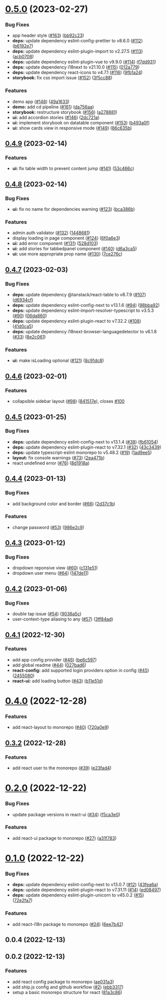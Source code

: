 # [0.5.0](https://github.com/dzangolab/react/compare/v0.4.9...v0.5.0) (2023-02-27)


### Bug Fixes

* app header style ([#163](https://github.com/dzangolab/react/issues/163)) ([bb92c23](https://github.com/dzangolab/react/commit/bb92c23b10c806b3248dba1dcfd199c24c23a104))
* **deps:** update dependency eslint-config-prettier to v8.6.0 ([#112](https://github.com/dzangolab/react/issues/112)) ([b6192e7](https://github.com/dzangolab/react/commit/b6192e78c22c9910f2c515e8323317a660188274))
* **deps:** update dependency eslint-plugin-import to v2.27.5 ([#113](https://github.com/dzangolab/react/issues/113)) ([acb0708](https://github.com/dzangolab/react/commit/acb0708898ad2788184121f23b89bae610e150eb))
* **deps:** update dependency eslint-plugin-vue to v9.9.0 ([#114](https://github.com/dzangolab/react/issues/114)) ([f7dd931](https://github.com/dzangolab/react/commit/f7dd9315fbea07ff665917520d7899d8e95409d3))
* **deps:** update dependency i18next to v21.10.0 ([#115](https://github.com/dzangolab/react/issues/115)) ([012a779](https://github.com/dzangolab/react/commit/012a77947a292be647480fa241773ae6bf145186))
* **deps:** update dependency react-icons to v4.7.1 ([#116](https://github.com/dzangolab/react/issues/116)) ([9fb1a24](https://github.com/dzangolab/react/commit/9fb1a24c4a4b2449a0535ddce56148c29521d254))
* **storybook:** fix css import issue ([#152](https://github.com/dzangolab/react/issues/152)) ([3f5cc88](https://github.com/dzangolab/react/commit/3f5cc88365f785c742c4187367196503e594430e))


### Features

* demo app ([#148](https://github.com/dzangolab/react/issues/148)) ([49a1633](https://github.com/dzangolab/react/commit/49a1633d503a554281f00a5738a4958bec187514))
* **demo:** add cd pipeline ([#161](https://github.com/dzangolab/react/issues/161)) ([da756aa](https://github.com/dzangolab/react/commit/da756aaa1d1d8bae89fdda9ca1772a59c5f7f92b))
* **storybook:** restructure storybook ([#156](https://github.com/dzangolab/react/issues/156)) ([a278881](https://github.com/dzangolab/react/commit/a278881c81d2bf4c7fe6d80e1456bc7f897b7bc3))
* **ui:** add accordion stories ([#146](https://github.com/dzangolab/react/issues/146)) ([2dc721a](https://github.com/dzangolab/react/commit/2dc721acc40a17050c05b9653840988b5c1c8029))
* **ui:** implement storybook on datatable component ([#153](https://github.com/dzangolab/react/issues/153)) ([b493a0f](https://github.com/dzangolab/react/commit/b493a0f98960e6a53082be310ed7d5c99cc8c204))
* **ui:** show cards view in responsive mode ([#149](https://github.com/dzangolab/react/issues/149)) ([86c635b](https://github.com/dzangolab/react/commit/86c635b57f8bf0a3739d7b244ce78e5741867a72))



## [0.4.9](https://github.com/dzangolab/react/compare/v0.4.8...v0.4.9) (2023-02-14)


### Features

* **ui:** fix table width to prevent content  jump ([#141](https://github.com/dzangolab/react/issues/141)) ([53c466c](https://github.com/dzangolab/react/commit/53c466c986626ccbcdd4d6afaf6f8785eff3d15d))



## [0.4.8](https://github.com/dzangolab/react/compare/v0.4.7...v0.4.8) (2023-02-14)


### Bug Fixes

* **ui:** fix no name for dependencies warning ([#123](https://github.com/dzangolab/react/issues/123)) ([bca386b](https://github.com/dzangolab/react/commit/bca386b079688511854f503d6b0473462326c473))


### Features

* admin auth validator ([#132](https://github.com/dzangolab/react/issues/132)) ([1448681](https://github.com/dzangolab/react/commit/1448681553b63fac0ce95a99f635f64c0161a948))
* display loading in page component ([#124](https://github.com/dzangolab/react/issues/124)) ([6f0a6e3](https://github.com/dzangolab/react/commit/6f0a6e3b1d74184a416cc5566e8db6e20a43d30b))
* **ui:** add error component ([#131](https://github.com/dzangolab/react/issues/131)) ([528d103](https://github.com/dzangolab/react/commit/528d103f8b59bcb913485814f1bab3294f6b015a))
* **ui:** add stories for tabbedpanel component ([#140](https://github.com/dzangolab/react/issues/140)) ([d6a3ca5](https://github.com/dzangolab/react/commit/d6a3ca53a51b939c8de190e4ad82a96b3be52227))
* **ui:** use more appropriate prop name ([#130](https://github.com/dzangolab/react/issues/130)) ([7ce276c](https://github.com/dzangolab/react/commit/7ce276cd0981443bfbf03637ee01cdf1125dbad4))



## [0.4.7](https://github.com/dzangolab/react/compare/v0.4.6...v0.4.7) (2023-02-03)


### Bug Fixes

* **deps:** update dependency @tanstack/react-table to v8.7.9 ([#107](https://github.com/dzangolab/react/issues/107)) ([d6934cf](https://github.com/dzangolab/react/commit/d6934cfbb236dd9d285b5b5ab642c12607e83598))
* **deps:** update dependency eslint-config-next to v13.1.6 ([#94](https://github.com/dzangolab/react/issues/94)) ([98bba92](https://github.com/dzangolab/react/commit/98bba9274decf0564d36c012b43617797fff9ee3))
* **deps:** update dependency eslint-import-resolver-typescript to v3.5.3 ([#90](https://github.com/dzangolab/react/issues/90)) ([06da860](https://github.com/dzangolab/react/commit/06da860a86ddbe54ef52e14dcb69ccb1e04e970d))
* **deps:** update dependency eslint-plugin-react to v7.32.2 ([#108](https://github.com/dzangolab/react/issues/108)) ([41d0ca5](https://github.com/dzangolab/react/commit/41d0ca5065d3c775057c14ecce79a037998abe8d))
* **deps:** update dependency i18next-browser-languagedetector to v6.1.8 ([#33](https://github.com/dzangolab/react/issues/33)) ([8e2c061](https://github.com/dzangolab/react/commit/8e2c061d113cce425f681e95cde194d70998bcdb))


### Features

* **ui:** make isLoading optional ([#121](https://github.com/dzangolab/react/issues/121)) ([8c91dc8](https://github.com/dzangolab/react/commit/8c91dc86231bc8d91191ee7641dfe55b21295bf5))



## [0.4.6](https://github.com/dzangolab/react/compare/v0.4.5...v0.4.6) (2023-02-01)


### Features

* collapsible sidebar layout ([#98](https://github.com/dzangolab/react/issues/98)) ([841517e](https://github.com/dzangolab/react/commit/841517eebb0560d45087ae72e6b431a04d2c4660)), closes [#100](https://github.com/dzangolab/react/issues/100)



## [0.4.5](https://github.com/dzangolab/react/compare/v0.4.4...v0.4.5) (2023-01-25)


### Bug Fixes

* **deps:** update dependency eslint-config-next to v13.1.4 ([#38](https://github.com/dzangolab/react/issues/38)) ([fb61054](https://github.com/dzangolab/react/commit/fb61054cfe3f0440e388635c12a9945a5b1fa8d2))
* **deps:** update dependency eslint-plugin-react to v7.32.1 ([#32](https://github.com/dzangolab/react/issues/32)) ([43c3439](https://github.com/dzangolab/react/commit/43c343922b5fad23601d25bf01fb771a2fc31e06))
* **deps:** update typescript-eslint monorepo to v5.48.2 ([#19](https://github.com/dzangolab/react/issues/19)) ([1ad9ee5](https://github.com/dzangolab/react/commit/1ad9ee5e369faf0611c8adf8c5bc4a53ef0d31d6))
* **layout:** fix console warnings ([#73](https://github.com/dzangolab/react/issues/73)) ([2ea471b](https://github.com/dzangolab/react/commit/2ea471baef199fe80feac550690691e54684c7d9))
* react undefined error ([#76](https://github.com/dzangolab/react/issues/76)) ([8d1918a](https://github.com/dzangolab/react/commit/8d1918a288da435d60cb793ff48444ddc2f1110e))



## [0.4.4](https://github.com/dzangolab/react/compare/v0.4.3...v0.4.4) (2023-01-13)


### Bug Fixes

* add background color and border ([#66](https://github.com/dzangolab/react/issues/66)) ([2d37c1b](https://github.com/dzangolab/react/commit/2d37c1b75c838c206d18f2d4212fd17018c49ce9))


### Features

* change password ([#53](https://github.com/dzangolab/react/issues/53)) ([986e2c9](https://github.com/dzangolab/react/commit/986e2c94ac933deb06db1954b4bbaa27e93ef4f5))



## [0.4.3](https://github.com/dzangolab/react/compare/v0.4.2...v0.4.3) (2023-01-12)


### Bug Fixes

- dropdown reponsive view ([#60](https://github.com/dzangolab/react/issues/60)) ([c131e51](https://github.com/dzangolab/react/commit/c131e51aa232403e3603173c62c4a98becc45044))
- dropdown user menu ([#64](https://github.com/dzangolab/react/issues/64)) ([147de11](https://github.com/dzangolab/react/commit/147de111630d3c697050f3eb4100fe6eff9c690b))



## [0.4.2](https://github.com/dzangolab/react/compare/v0.4.1...v0.4.2) (2023-01-06)


### Bug Fixes

- double tap issue ([#54](https://github.com/dzangolab/react/issues/54)) ([9036a5c](https://github.com/dzangolab/react/commit/9036a5c856f526af079271e2ac24c21778c8ef0f))
- user-context-type aliasing to any ([#57](https://github.com/dzangolab/react/issues/57)) ([3ff84ad](https://github.com/dzangolab/react/commit/3ff84ad36cf96d753e01f1604d05f23046626811))

## [0.4.1](https://github.com/dzangolab/react/compare/v0.4.0...v0.4.1) (2022-12-30)


### Features

- add app config provider ([#46](https://github.com/dzangolab/react/issues/46)) ([be6c597](https://github.com/dzangolab/react/commit/be6c5975bc1db9e2e4c9049623d9c8ef4dcd2b64))
- add global readme ([#44](https://github.com/dzangolab/react/issues/44)) ([027bad6](https://github.com/dzangolab/react/commit/027bad671297903141b29962a45270973654b878))
- **react-config:** add supported login providers option in config ([#45](https://github.com/dzangolab/react/issues/45)) ([2455080](https://github.com/dzangolab/react/commit/24550809b8a146ae7c0d6e1c878dda13fc636208))
- **react-ui:** add loading button ([#43](https://github.com/dzangolab/react/issues/43)) ([b11e51d](https://github.com/dzangolab/react/commit/b11e51d5e3b82c4b119973914f433fa23eb518a8))

# [0.4.0](https://github.com/dzangolab/react/compare/v0.3.2...v0.4.0) (2022-12-28)


### Features

- add react-layout to monorepo ([#40](https://github.com/dzangolab/react/issues/40)) ([720a0e9](https://github.com/dzangolab/react/commit/720a0e97b19532ca39eb4880b8c0010172786305))

## [0.3.2](https://github.com/dzangolab/react/compare/v0.2.0...v0.3.2) (2022-12-28)


### Features

- add react user to the monorepo ([#39](https://github.com/dzangolab/react/issues/39)) ([e23fad4](https://github.com/dzangolab/react/commit/e23fad41382ef04294257b4df4256786eddb5f53))

# [0.2.0](https://github.com/dzangolab/react/compare/v0.1.0...v0.2.0) (2022-12-22)


### Bug Fixes

- update package versions in react-ui ([#34](https://github.com/dzangolab/react/issues/34)) ([f5ca3e0](https://github.com/dzangolab/react/commit/f5ca3e0be8e19e4c65734bd6381a7dd1f048e199))

### Features

- add react-ui package to monorepo ([#27](https://github.com/dzangolab/react/issues/27)) ([a31f783](https://github.com/dzangolab/react/commit/a31f78383d45ec60344b48e021a8802b9df97a4a))

# [0.1.0](https://github.com/dzangolab/react/compare/v0.0.4...v0.1.0) (2022-12-22)


### Bug Fixes

- **deps:** update dependency eslint-config-next to v13.0.7 ([#12](https://github.com/dzangolab/react/issues/12)) ([43fea6a](https://github.com/dzangolab/react/commit/43fea6ad55bf1988aa31c10ccaab5d2507a0fc37))
- **deps:** update dependency eslint-plugin-react to v7.31.11 ([#14](https://github.com/dzangolab/react/issues/14)) ([ed08497](https://github.com/dzangolab/react/commit/ed08497a1c237ed6d8cb1c9b2cba89ab0791d7a4))
- **deps:** update dependency eslint-plugin-unicorn to v45.0.2 ([#15](https://github.com/dzangolab/react/issues/15)) ([72e2fa7](https://github.com/dzangolab/react/commit/72e2fa737f890886bafefc8f6a0bb64ea0f2ca68))

### Features

- add react-i18n package to monorepo ([#24](https://github.com/dzangolab/react/issues/24)) ([6ee7b42](https://github.com/dzangolab/react/commit/6ee7b42ba91630b246230acd41f0563559875f11))

## 0.0.4 (2022-12-13)



## 0.0.2 (2022-12-13)


### Features

- add react config package to monorepo ([ae031a3](https://github.com/dzangolab/react/commit/ae031a3ef5fd7dce5a0f36fd6ef4d43b3d047bb9))
- add ship.js config and github workflow ([#2](https://github.com/dzangolab/react/issues/2)) ([ebb3317](https://github.com/dzangolab/react/commit/ebb331774439a74f1fa979fc369840c97e433456))
- setup a basic monorepo structure for react ([81a3c86](https://github.com/dzangolab/react/commit/81a3c86a49b589cdb550e88fbbebc9706c844c8e))
